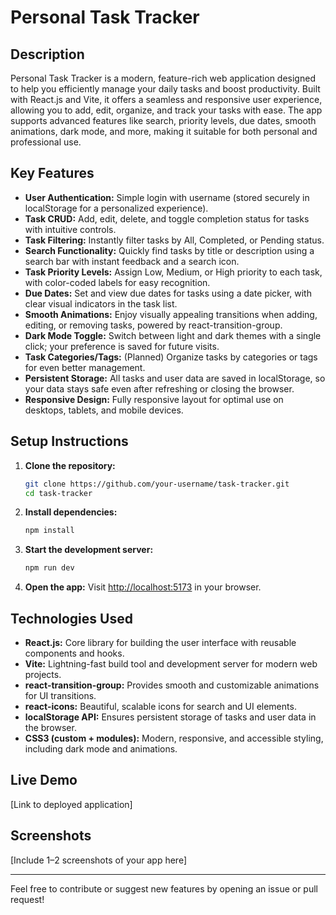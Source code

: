 # Personal Task Tracker

## Description
Personal Task Tracker is a modern, feature-rich web application designed to help you efficiently manage your daily tasks and boost productivity. Built with React.js and Vite, it offers a seamless and responsive user experience, allowing you to add, edit, organize, and track your tasks with ease. The app supports advanced features like search, priority levels, due dates, smooth animations, dark mode, and more, making it suitable for both personal and professional use.

## Key Features
- **User Authentication:** Simple login with username (stored securely in localStorage for a personalized experience).
- **Task CRUD:** Add, edit, delete, and toggle completion status for tasks with intuitive controls.
- **Task Filtering:** Instantly filter tasks by All, Completed, or Pending status.
- **Search Functionality:** Quickly find tasks by title or description using a search bar with instant feedback and a search icon.
- **Task Priority Levels:** Assign Low, Medium, or High priority to each task, with color-coded labels for easy recognition.
- **Due Dates:** Set and view due dates for tasks using a date picker, with clear visual indicators in the task list.
- **Smooth Animations:** Enjoy visually appealing transitions when adding, editing, or removing tasks, powered by react-transition-group.
- **Dark Mode Toggle:** Switch between light and dark themes with a single click; your preference is saved for future visits.
- **Task Categories/Tags:** (Planned) Organize tasks by categories or tags for even better management.
- **Persistent Storage:** All tasks and user data are saved in localStorage, so your data stays safe even after refreshing or closing the browser.
- **Responsive Design:** Fully responsive layout for optimal use on desktops, tablets, and mobile devices.

## Setup Instructions
1. **Clone the repository:**
   ```bash
   git clone https://github.com/your-username/task-tracker.git
   cd task-tracker
   ```
2. **Install dependencies:**
   ```bash
   npm install
   ```
3. **Start the development server:**
   ```bash
   npm run dev
   ```
4. **Open the app:**
   Visit [http://localhost:5173](http://localhost:5173) in your browser.

## Technologies Used
- **React.js:** Core library for building the user interface with reusable components and hooks.
- **Vite:** Lightning-fast build tool and development server for modern web projects.
- **react-transition-group:** Provides smooth and customizable animations for UI transitions.
- **react-icons:** Beautiful, scalable icons for search and UI elements.
- **localStorage API:** Ensures persistent storage of tasks and user data in the browser.
- **CSS3 (custom + modules):** Modern, responsive, and accessible styling, including dark mode and animations.

## Live Demo
[Link to deployed application]

## Screenshots
[Include 1–2 screenshots of your app here]

---
Feel free to contribute or suggest new features by opening an issue or pull request!
